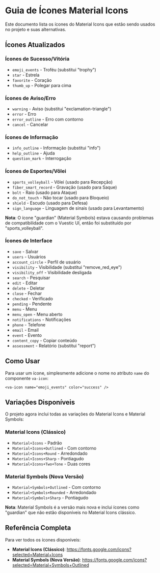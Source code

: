 # Guia de Ícones Material Icons

Este documento lista os ícones do Material Icons que estão sendo usados no projeto e suas alternativas.

## Ícones Atualizados

### Ícones de Sucesso/Vitória
- `emoji_events` - Troféu (substitui "trophy")
- `star` - Estrela
- `favorite` - Coração
- `thumb_up` - Polegar para cima

### Ícones de Aviso/Erro
- `warning` - Aviso (substitui "exclamation-triangle")
- `error` - Erro
- `error_outline` - Erro com contorno
- `cancel` - Cancelar

### Ícones de Informação
- `info_outline` - Informação (substitui "info")
- `help_outline` - Ajuda
- `question_mark` - Interrogação

### Ícones de Esportes/Vôlei
- `sports_volleyball` - Vôlei (usado para Recepção)
- `fiber_smart_record` - Gravação (usado para Saque)
- `bolt` - Raio (usado para Ataque)
- `do_not_touch` - Não tocar (usado para Bloqueio)
- `shield` - Escudo (usado para Defesa)
- `sign_language` - Linguagem de sinais (usado para Levantamento)

**Nota**: O ícone "guardian" (Material Symbols) estava causando problemas de compatibilidade com o Vuestic UI, então foi substituído por "sports_volleyball".

### Ícones de Interface
- `save` - Salvar
- `users` - Usuários
- `account_circle` - Perfil de usuário
- `visibility` - Visibilidade (substitui "remove_red_eye")
- `visibility_off` - Visibilidade desligada
- `search` - Pesquisar
- `edit` - Editar
- `delete` - Deletar
- `close` - Fechar
- `checked` - Verificado
- `pending` - Pendente
- `menu` - Menu
- `menu_open` - Menu aberto
- `notifications` - Notificações
- `phone` - Telefone
- `email` - Email
- `event` - Evento
- `content_copy` - Copiar conteúdo
- `assessment` - Relatório (substitui "report")

## Como Usar

Para usar um ícone, simplesmente adicione o nome no atributo `name` do componente `va-icon`:

```vue
<va-icon name="emoji_events" color="success" />
```

## Variações Disponíveis

O projeto agora inclui todas as variações do Material Icons e Material Symbols:

### Material Icons (Clássico)
- `Material+Icons` - Padrão
- `Material+Icons+Outlined` - Com contorno
- `Material+Icons+Round` - Arredondado
- `Material+Icons+Sharp` - Pontiagudo
- `Material+Icons+Two+Tone` - Duas cores

### Material Symbols (Nova Versão)
- `Material+Symbols+Outlined` - Com contorno
- `Material+Symbols+Rounded` - Arredondado
- `Material+Symbols+Sharp` - Pontiagudo

**Nota**: Material Symbols é a versão mais nova e inclui ícones como "guardian" que não estão disponíveis no Material Icons clássico.

## Referência Completa

Para ver todos os ícones disponíveis:
- **Material Icons (Clássico)**: https://fonts.google.com/icons?selected=Material+Icons
- **Material Symbols (Nova Versão)**: https://fonts.google.com/icons?selected=Material+Symbols+Outlined 